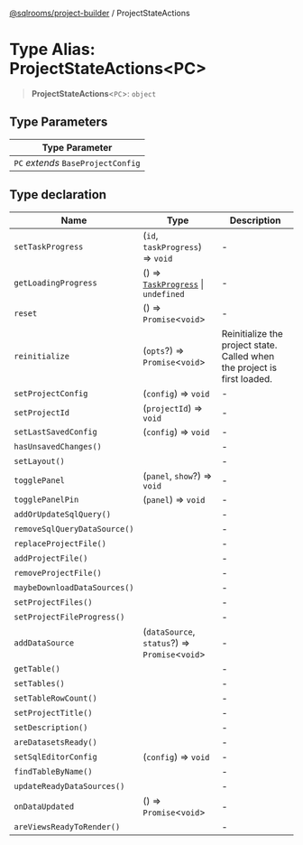 [@sqlrooms/project-builder](../index.md) / ProjectStateActions

# Type Alias: ProjectStateActions\<PC\>

> **ProjectStateActions**\<`PC`\>: `object`

## Type Parameters

| Type Parameter |
| ------ |
| `PC` *extends* `BaseProjectConfig` |

## Type declaration

| Name | Type | Description |
| ------ | ------ | ------ |
| <a id="settaskprogress"></a> `setTaskProgress` | (`id`, `taskProgress`) => `void` | - |
| <a id="getloadingprogress"></a> `getLoadingProgress` | () => [`TaskProgress`](TaskProgress.md) \| `undefined` | - |
| <a id="reset"></a> `reset` | () => `Promise`\<`void`\> | - |
| <a id="reinitialize"></a> `reinitialize` | (`opts`?) => `Promise`\<`void`\> | Reinitialize the project state. Called when the project is first loaded. |
| <a id="setprojectconfig"></a> `setProjectConfig` | (`config`) => `void` | - |
| <a id="setprojectid"></a> `setProjectId` | (`projectId`) => `void` | - |
| <a id="setlastsavedconfig"></a> `setLastSavedConfig` | (`config`) => `void` | - |
| <a id="hasunsavedchanges"></a> `hasUnsavedChanges()` |  | - |
| <a id="setlayout"></a> `setLayout()` |  | - |
| <a id="togglepanel"></a> `togglePanel` | (`panel`, `show`?) => `void` | - |
| <a id="togglepanelpin"></a> `togglePanelPin` | (`panel`) => `void` | - |
| <a id="addorupdatesqlquery"></a> `addOrUpdateSqlQuery()` |  | - |
| <a id="removesqlquerydatasource"></a> `removeSqlQueryDataSource()` |  | - |
| <a id="replaceprojectfile"></a> `replaceProjectFile()` |  | - |
| <a id="addprojectfile"></a> `addProjectFile()` |  | - |
| <a id="removeprojectfile"></a> `removeProjectFile()` |  | - |
| <a id="maybedownloaddatasources"></a> `maybeDownloadDataSources()` |  | - |
| <a id="setprojectfiles"></a> `setProjectFiles()` |  | - |
| <a id="setprojectfileprogress"></a> `setProjectFileProgress()` |  | - |
| <a id="adddatasource"></a> `addDataSource` | (`dataSource`, `status`?) => `Promise`\<`void`\> | - |
| <a id="gettable"></a> `getTable()` |  | - |
| <a id="settables"></a> `setTables()` |  | - |
| <a id="settablerowcount"></a> `setTableRowCount()` |  | - |
| <a id="setprojecttitle"></a> `setProjectTitle()` |  | - |
| <a id="setdescription"></a> `setDescription()` |  | - |
| <a id="aredatasetsready"></a> `areDatasetsReady()` |  | - |
| <a id="setsqleditorconfig"></a> `setSqlEditorConfig` | (`config`) => `void` | - |
| <a id="findtablebyname"></a> `findTableByName()` |  | - |
| <a id="updatereadydatasources"></a> `updateReadyDataSources()` |  | - |
| <a id="ondataupdated"></a> `onDataUpdated` | () => `Promise`\<`void`\> | - |
| <a id="areviewsreadytorender"></a> `areViewsReadyToRender()` |  | - |

